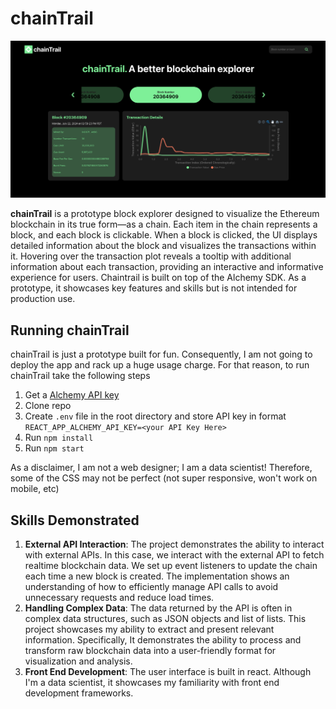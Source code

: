 # chainTrail

![Ethereum Block Explorer](./public/appPreview.png)

**chainTrail** is a prototype block explorer designed to visualize the Ethereum blockchain in its true form—as a chain. Each item in the chain represents a block, and each block is clickable. When a block is clicked, the UI displays detailed information about the block and visualizes the transactions within it. Hovering over the transaction plot reveals a tooltip with additional information about each transaction, providing an interactive and informative experience for users. Chaintrail is built on top of the Alchemy SDK. As a prototype, it showcases key features and skills but is not intended for production use.

## Running chainTrail

chainTrail is just a prototype built for fun. Consequently, I am not going to deploy the app and rack up a huge usage charge. For that reason, to run chainTrail take the following steps

1. Get a [Alchemy API key](https://dashboard.alchemy.com/signup/?a=fantom-opera)
2. Clone repo
3. Create `.env` file in the root directory and store API key in format `REACT_APP_ALCHEMY_API_KEY=<your API Key Here>`
4. Run `npm install`
5. Run `npm start`

As a disclaimer, I am not a web designer; I am a data scientist! Therefore, some of the CSS may not be perfect (not super responsive, won't work on mobile, etc)

## Skills Demonstrated

1. **External API Interaction**: The project demonstrates the ability to interact with external APIs. In this case, we interact with the external API to fetch realtime blockchain data. We set up event listeners to update the chain each time a new block is created. The implementation shows an understanding of how to efficiently manage API calls to avoid unnecessary requests and reduce load times.
2. **Handling Complex Data**: The data returned by the API is often in complex data structures, such as JSON objects and list of lists. This project showcases my ability to extract and present relevant information. Specifically, It demonstrates the ability to process and transform raw blockchain data into a user-friendly format for visualization and analysis.
3. **Front End Development**: The user interface is built in react. Although I'm a data scientist, it showcases my familiarity with front end development frameworks.
